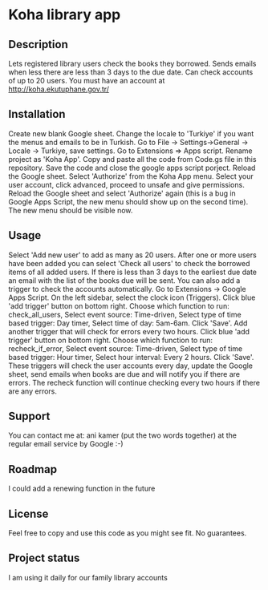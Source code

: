 # Koha library app

## Description
Lets registered library users check the books they borrowed. Sends emails when less there are less than 3 days to the due date. Can check accounts of up to 20 users. You must have an account at http://koha.ekutuphane.gov.tr/


## Installation
Create new blank Google sheet. Change the locale to 'Turkiye' if you want the menus and emails to be in Turkish. Go to File -> Settings->General -> Locale -> Turkiye, save settings. Go to Extensions => Apps script. Rename project as 'Koha App'. Copy and paste all the code from Code.gs file in this repository. Save the code and close the google apps script porject. Reload the Google sheet. Select 'Authorize' from the Koha App menu. Select your user account, click advanced, proceed to unsafe and give permissions. Reload the Google sheet and select 'Authorize' again (this is a bug in Google Apps Script, the new menu should show up on the second time). The new menu should be visible now. 

## Usage
Select 'Add new user' to add as many as 20 users. After one or more users have been added you can select 'Check all users' to check the borrowed items of all added users. If there is less than 3 days to the earliest due date an email with the list of the books due will be sent. You can also add a trigger to check the accounts automatically. Go to Extensions -> Google Apps Script. On the left sidebar, select the clock icon (Triggers). Click blue 'add trigger' button on bottom right. Choose which function to run: check_all_users, Select event source: Time-driven, Select type of time based trigger: Day timer, Select time of day: 5am-6am. Click 'Save'. Add another trigger that will check for errors every two hours. Click blue 'add trigger' button on bottom right. Choose which function to run: recheck_if_error, Select event source: Time-driven, Select type of time based trigger: Hour timer, Select hour interval: Every 2 hours. Click 'Save'. These triggers will check the user accounts every day, update the Google sheet, send emails when books are due and will notify you if there are errors. The recheck function will continue checking every two hours if there are any errors.

## Support
You can contact me at: ani kamer (put the two words together) at the regular email service by Google :-)

## Roadmap
I could add a renewing function in the future


## License
Feel free to copy and use this code as you might see fit. No guarantees.

## Project status
I am using it daily for our family library accounts
